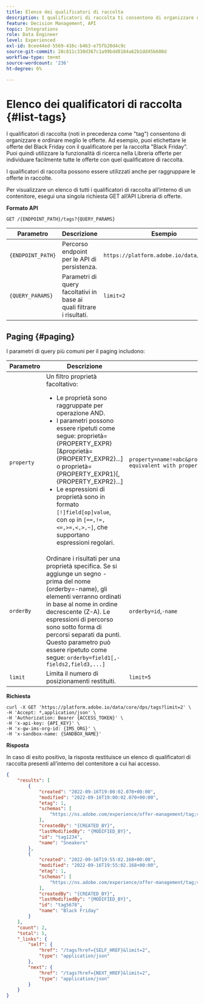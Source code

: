 ```yaml
---
title: Elenco dei qualificatori di raccolta
description: I qualificatori di raccolta ti consentono di organizzare e ordinare meglio le offerte.
feature: Decision Management, API
topic: Integrations
role: Data Engineer
level: Experienced
exl-id: 8cee44ed-5569-416c-b463-e75fb20d4c9c
source-git-commit: 28c811c330d367c1a99bdd8184a62b1dd45b608d
workflow-type: tm+mt
source-wordcount: '236'
ht-degree: 6%

---
```



# Elenco dei qualificatori di raccolta {#list-tags}

I qualificatori di raccolta (noti in precedenza come &quot;tag&quot;) consentono di organizzare e ordinare meglio le offerte. Ad esempio, puoi etichettare le offerte del Black Friday con il qualificatore per la raccolta &quot;Black Friday&quot;. Puoi quindi utilizzare la funzionalità di ricerca nella Libreria offerte per individuare facilmente tutte le offerte con quel qualificatore di raccolta.

I qualificatori di raccolta possono essere utilizzati anche per raggruppare le offerte in raccolte.

Per visualizzare un elenco di tutti i qualificatori di raccolta all’interno di un contenitore, esegui una singola richiesta GET all’API Libreria di offerte.

**Formato API**

```http
GET /{ENDPOINT_PATH}/tags?{QUERY_PARAMS}
```

| Parametro | Descrizione | Esempio |
| --------- | ----------- | ------- |
| `{ENDPOINT_PATH}` | Percorso endpoint per le API di persistenza. | `https://platform.adobe.io/data/core/dps` |
| `{QUERY_PARAMS}` | Parametri di query facoltativi in base ai quali filtrare i risultati. | `limit=2` |

## Paging {#paging}

I parametri di query più comuni per il paging includono:

| Parametro | Descrizione | Esempio |
| --------- | ----------- | ------- |
| `property` | Un filtro proprietà facoltativo: <ul><li>Le proprietà sono raggruppate per operazione AND.</li><li>I parametri possono essere ripetuti come segue: proprietà={PROPERTY_EXPR}[&amp;proprietà={PROPERTY_EXPR2}...] o proprietà={PROPERTY_EXPR1}[,{PROPERTY_EXPR2}...]</li><li>Le espressioni di proprietà sono in formato `[!]field[op]value`, con `op` in `[==,!=,<=,>=,<,>,~]`, che supportano espressioni regolari.</li></ul> | `property=name!=abc&property=id~.*1234.*&property=description equivalent with property=name!=abc,id~.*1234.*,description.` |
| `orderBy` | Ordinare i risultati per una proprietà specifica. Se si aggiunge un segno - prima del nome (orderby=-name), gli elementi verranno ordinati in base al nome in ordine decrescente (Z-A). Le espressioni di percorso sono sotto forma di percorsi separati da punti. Questo parametro può essere ripetuto come segue: `orderby=field1[,-fields2,field3,...]` | `orderby=id`,`-name` |
| `limit` | Limita il numero di posizionamenti restituiti. | `limit=5` |

**Richiesta**

```shell
curl -X GET 'https://platform.adobe.io/data/core/dps/tags?limit=2' \
-H 'Accept: *,application/json' \
-H 'Authorization: Bearer {ACCESS_TOKEN}' \
-H 'x-api-key: {API_KEY}' \
-H 'x-gw-ims-org-id: {IMS_ORG}' \
-H 'x-sandbox-name: {SANDBOX_NAME}'
```

**Risposta**

In caso di esito positivo, la risposta restituisce un elenco di qualificatori di raccolta presenti all’interno del contenitore a cui hai accesso.

```json
{
    "results": [
        {
            "created": "2022-09-16T19:00:02.070+00:00",
            "modified": "2022-09-16T19:00:02.070+00:00",
            "etag": 1,
            "schemas": [
                "https://ns.adobe.com/experience/offer-management/tag;version=0.1"
            ],
            "createdBy": "{CREATED_BY}",
            "lastModifiedBy": "{MODIFIED_BY}",
            "id": "tag1234",
            "name": "Sneakers"
        },
        {
            "created": "2022-09-16T19:55:02.168+00:00",
            "modified": "2022-09-16T19:55:02.168+00:00",
            "etag": 1,
            "schemas": [
                "https://ns.adobe.com/experience/offer-management/tag;version=0.1"
            ],
            "createdBy": "{CREATED_BY}",
            "lastModifiedBy": "{MODIFIED_BY}",
            "id": "tag5678",
            "name": "Black Friday"
        }
    ],
    "count": 2,
    "total": 5,
    "_links": {
        "self": {
            "href": "/tags?href={SELF_HREF}&limit=2",
            "type": "application/json"
        },
        "next": {
            "href": "/tags?href={NEXT_HREF}&limit=2",
            "type": "application/json"
        }
    }
}
```
